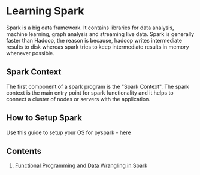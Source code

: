 # Learning Spark

Spark is a big data framework. It contains libraries for data analysis, machine learning, graph analysis and streaming live data. Spark is generally faster than Hadoop, the reason is because, hadoop writes intermediate results to disk whereas spark tries to keep intermediate results in memory whenever possible.

## Spark Context
The first component of a spark program is the "Spark Context". The spark context is the main entry point for spark functionality and it helps to connect a cluster of nodes or servers with the application.

## How to Setup Spark
Use this guide to setup your OS for pyspark - [here](https://medium.com/@GalarnykMichael/install-spark-on-ubuntu-pyspark-231c45677de0)

## Contents

1. [Functional Programming and Data Wrangling in Spark](https://github.com/franklinobasy/Spark/tree/master/1-Functional-Programming-Spark)